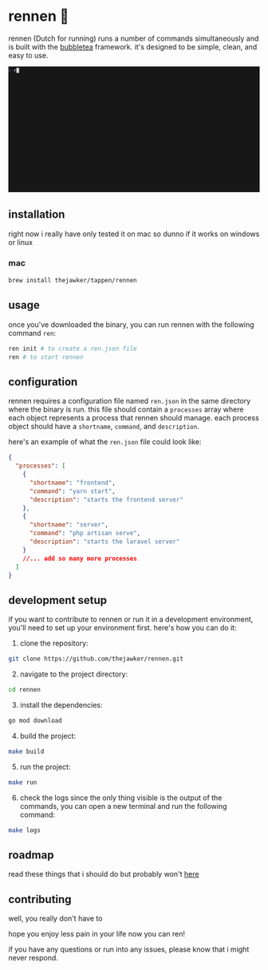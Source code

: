 
# rennen 🏃

rennen (Dutch for running) runs a number of commands simultaneously and is built with the [bubbletea](https://github.com/charmbracelet/bubbletea) framework. it's designed to be simple, clean, and easy to use.

<img alt="Welcome to VHS" src="https://github.com/thejawker/rennen/blob/main/ren.gif" width="600" />

## installation

right now i really have only tested it on mac so dunno if it works on windows or linux

### mac
```bash
brew install thejawker/tappen/rennen
```

## usage

once you've downloaded the binary, you can run rennen with the following command `ren`:

```bash
ren init # to create a ren.json file
ren # to start rennen
```

## configuration
rennen requires a configuration file named `ren.json` in the same directory where the binary is run. this file should contain a `processes` array where each object represents a process that rennen should manage. each process object should have a `shortname`, `command`, and `description`.

here's an example of what the `ren.json` file could look like:

```json
{
  "processes": [
    {
      "shortname": "frontend",
      "command": "yarn start",
      "description": "starts the frontend server"
    },
    {
      "shortname": "server",
      "command": "php artisan serve",
      "description": "starts the laravel server"
    }
    //... add so many more processes
  ]
}
```

## development setup

if you want to contribute to rennen or run it in a development environment, you'll need to set up your environment first. here's how you can do it:

1. clone the repository:

```bash
git clone https://github.com/thejawker/rennen.git
```

2. navigate to the project directory:

```bash
cd rennen
```

3. install the dependencies:

```bash
go mod download
```

4. build the project:

```bash
make build
```

5. run the project:

```bash
make run
```

6. check the logs
since the only thing visible is the output of the commands, you can open a new terminal and run the following command:
```bash
make logs
```

## roadmap
read these things that i should do but probably won't [here](todo.md)

## contributing
well, you really don't have to

hope you enjoy less pain in your life now you can ren! 


if you have any questions or run into any issues, please know that i might never respond.
